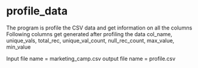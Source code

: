 # profile_data
The program is profile the CSV data and get information on all the columns
Following columns get generated after profiling the data
  col_name,
  unique_vals,
  total_rec,
  unique_val_count,
  null_rec_count,
  max_value,
  min_value
  
Input file name = marketing_camp.csv
output file name = profile.csv  
